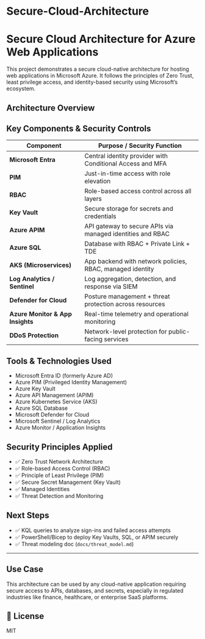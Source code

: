 # Secure-Cloud-Architecture

# Secure Cloud Architecture for Azure Web Applications

This project demonstrates a secure cloud-native architecture for hosting web applications in Microsoft Azure. It follows the principles of Zero Trust, least privilege access, and identity-based security using Microsoft’s ecosystem.

##  Architecture Overview

##  Key Components & Security Controls

| Component            | Purpose / Security Function                                         |
|----------------------|---------------------------------------------------------------------|
| **Microsoft Entra**  | Central identity provider with Conditional Access and MFA          |
| **PIM**              | Just-in-time access with role elevation                            |
| **RBAC**             | Role-based access control across all layers                        |
| **Key Vault**        | Secure storage for secrets and credentials                         |
| **Azure APIM**       | API gateway to secure APIs via managed identities and RBAC         |
| **Azure SQL**        | Database with RBAC + Private Link + TDE                            |
| **AKS (Microservices)** | App backend with network policies, RBAC, managed identity         |
| **Log Analytics / Sentinel** | Log aggregation, detection, and response via SIEM             |
| **Defender for Cloud** | Posture management + threat protection across resources            |
| **Azure Monitor & App Insights** | Real-time telemetry and operational monitoring        |
| **DDoS Protection**  | Network-level protection for public-facing services                |

## Tools & Technologies Used

- Microsoft Entra ID (formerly Azure AD)
- Azure PIM (Privileged Identity Management)
- Azure Key Vault
- Azure API Management (APIM)
- Azure Kubernetes Service (AKS)
- Azure SQL Database
- Microsoft Defender for Cloud
- Microsoft Sentinel / Log Analytics
- Azure Monitor / Application Insights

## Security Principles Applied

- ✅ Zero Trust Network Architecture
- ✅ Role-based Access Control (RBAC)
- ✅ Principle of Least Privilege (PIM)
- ✅ Secure Secret Management (Key Vault)
- ✅ Managed Identities
- ✅ Threat Detection and Monitoring

##  Next Steps

- ✅ KQL queries to analyze sign-ins and failed access attempts
- ✅ PowerShell/Bicep to deploy Key Vaults, SQL, or APIM securely
- ✅ Threat modeling doc (`docs/threat_model.md`)

---

##  Use Case

This architecture can be used by any cloud-native application requiring secure access to APIs, databases, and secrets, especially in regulated industries like finance, healthcare, or enterprise SaaS platforms.

## 🪪 License

MIT
